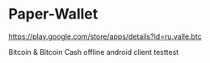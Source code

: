 Paper-Wallet
============

https://play.google.com/store/apps/details?id=ru.valle.btc

Bitcoin & Bitcoin Cash offline android client
testtest